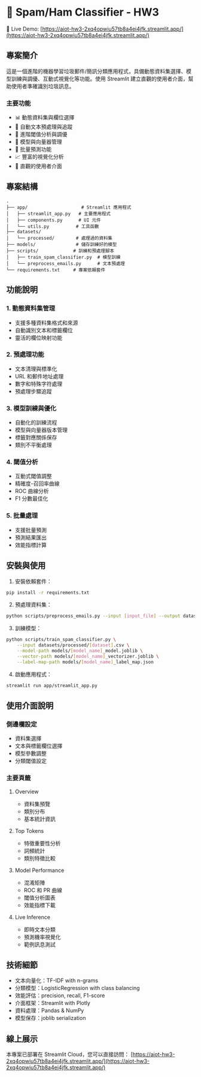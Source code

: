# 📧 Spam/Ham Classifier - HW3 

📱 Live Demo: [https://aiot-hw3-2xq4opwiu57tb8a4ei4jfk.streamlit.app/](https://aiot-hw3-2xq4opwiu57tb8a4ei4jfk.streamlit.app/)

## 專案簡介

這是一個進階的機器學習垃圾郵件/簡訊分類應用程式，具備動態資料集選擇、模型訓練與調優、互動式視覺化等功能。使用 Streamlit 建立直觀的使用者介面，幫助使用者準確識別垃圾訊息。

### 主要功能

- 📊 動態資料集與欄位選擇
- 🔄 自動文本預處理與追蹤
- 🎯 進階閾值分析與調優
- 💾 模型與向量器管理
- 🚀 批量預測功能
- 📈 豐富的視覺化分析
- 🎨 直觀的使用者介面

## 專案結構

```
.
├── app/                    # Streamlit 應用程式
│   ├── streamlit_app.py   # 主要應用程式
│   ├── components.py      # UI 元件
│   └── utils.py          # 工具函數
├── datasets/
│   └── processed/        # 處理過的資料集
├── models/               # 儲存訓練好的模型
├── scripts/             # 訓練和預處理腳本
│   ├── train_spam_classifier.py  # 模型訓練
│   └── preprocess_emails.py      # 文本預處理
└── requirements.txt     # 專案依賴套件
```

## 功能說明
       
### 1. 動態資料集管理
- 支援多種資料集格式和來源
- 自動識別文本和標籤欄位
- 靈活的欄位映射功能

### 2. 預處理功能
- 文本清理與標準化
- URL 和郵件地址處理
- 數字和特殊字符處理
- 預處理步驟追蹤

### 3. 模型訓練與優化
- 自動化的訓練流程
- 模型與向量器版本管理
- 標籤對應關係保存
- 類別不平衡處理

### 4. 閾值分析
- 互動式閾值調整
- 精確度-召回率曲線
- ROC 曲線分析
- F1 分數最佳化

### 5. 批量處理
- 支援批量預測
- 預測結果匯出
- 效能指標計算

## 安裝與使用

1. 安裝依賴套件：
```bash
pip install -r requirements.txt
```

2. 預處理資料集：
```bash
python scripts/preprocess_emails.py --input [input_file] --output datasets/processed/[output_file].csv
```

3. 訓練模型：
```bash
python scripts/train_spam_classifier.py \
    --input datasets/processed/[dataset].csv \
    --model-path models/[model_name]_model.joblib \
    --vector-path models/[model_name]_vectorizer.joblib \
    --label-map-path models/[model_name]_label_map.json
```

4. 啟動應用程式：
```bash
streamlit run app/streamlit_app.py
```

## 使用介面說明

### 側邊欄設定
- 資料集選擇
- 文本與標籤欄位選擇
- 模型參數調整
- 分類閾值設定

### 主要頁籤
1. Overview
   - 資料集預覽
   - 類別分布
   - 基本統計資訊

2. Top Tokens
   - 特徵重要性分析
   - 詞頻統計
   - 類別特徵比較

3. Model Performance
   - 混淆矩陣
   - ROC 和 PR 曲線
   - 閾值分析圖表
   - 效能指標下載

4. Live Inference
   - 即時文本分類
   - 預測機率視覺化
   - 範例訊息測試

## 技術細節

- 文本向量化：TF-IDF with n-grams
- 分類模型：LogisticRegression with class balancing
- 效能評估：precision, recall, F1-score
- 介面框架：Streamlit with Plotly
- 資料處理：Pandas & NumPy
- 模型保存：joblib serialization

## 線上展示

本專案已部署在 Streamlit Cloud，您可以直接訪問：
[https://aiot-hw3-2xq4opwiu57tb8a4ei4jfk.streamlit.app/](https://aiot-hw3-2xq4opwiu57tb8a4ei4jfk.streamlit.app/)
